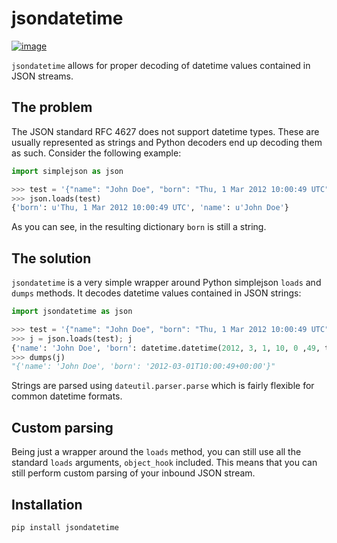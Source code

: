 # jsondatetime

[![image](https://travis-ci.com/schibsted/json-datetime.svg?branch=master)](https://travis-ci.com/schibsted/json-datetime)

`jsondatetime` allows for proper decoding of datetime values contained in
JSON streams.

## The problem

The JSON standard RFC 4627 does not support datetime types. These are
usually represented as strings and Python decoders end up decoding them
as such. Consider the following example:

``` python
import simplejson as json

>>> test = '{"name": "John Doe", "born": "Thu, 1 Mar 2012 10:00:49 UTC"}'
>>> json.loads(test)
{'born': u'Thu, 1 Mar 2012 10:00:49 UTC', 'name': u'John Doe'}
```

As you can see, in the resulting dictionary `born` is still a string.

## The solution

`jsondatetime` is a very simple wrapper around Python simplejson `loads`
and `dumps` methods. It decodes datetime values contained in JSON
strings:

``` python
import jsondatetime as json

>>> test = '{"name": "John Doe", "born": "Thu, 1 Mar 2012 10:00:49 UTC"}'
>>> j = json.loads(test); j
{'name': 'John Doe', 'born': datetime.datetime(2012, 3, 1, 10, 0 ,49, tzinfo=tzutc())}
>>> dumps(j)
"{'name': 'John Doe', 'born': '2012-03-01T10:00:49+00:00'}"
```

Strings are parsed using `dateutil.parser.parse` which is fairly
flexible for common datetime formats.

## Custom parsing

Being just a wrapper around the `loads` method, you can still use all
the standard `loads` arguments, `object_hook` included. This means that
you can still perform custom parsing of your inbound JSON stream.

## Installation

`pip install jsondatetime`
